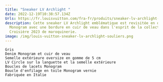 ```yaml
---
title: "Sneaker LV Archlight "
date: 2022-12-19T10:38:57.134Z
Urls: https://fr.louisvuitton.com/fra-fr/produits/sneaker-lv-archlight-nvprod3930059v/1AAW30
description: Cette sneaker LV Archlight emblématique est revisitée en denim
  Monogram avec une bordure en cuir de veau dans l'esprit de la collection
  Croisière 2023 de maroquinerie.
image: /img/louis-vuitton-sneaker-lv-archlight-souliers.png
---
```



    Gris
    Denim Monogram et cuir de veau
    Semelle extérieure oversize en gomme de 5 cm
    LV Circle sur la languette et la semelle extérieure
    Boucles de lacets Monogram
    Boucle d'enfilage en toile Monogram vernie
    Fabriquée en Italie

